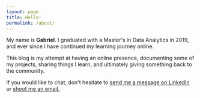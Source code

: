 ```yaml
---
layout: page
title: Hello!
permalink: /about/
---
```


My name is **Gabriel**. I graduated with a Master's in Data Analytics in 2019, and ever since I have continued my learning journey online.  

This blog is my attempt at having an online presence, documenting some of my projects, sharing things I learn, and ultimately giving something back to the community. 

If you would like to chat, don't hesitate to [send me a message on LinkedIn](https://www.linkedin.com/in/gabrielmejianina/) or [shoot me an email.](mailto:gmejia@outlook.com) 
